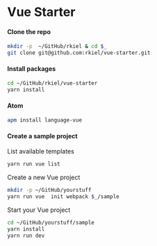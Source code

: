 # Vue Starter


#### Clone the repo

```bash
mkdir -p  ~/GitHub/rkiel & cd $_
git clone git@github.com:rkiel/vue-starter.git
```

#### Install packages

```bash
cd ~/GitHub/rkiel/vue-starter
yarn install
```

#### Atom

```bash
apm install language-vue
```

#### Create a sample project

List available templates

```bash
yarn run vue list
```

Create a new Vue project

```bash
mkdir -p ~/GitHub/yourstuff
yarn run vue  init webpack $_/sample
```

Start your Vue project

```bash
cd ~/GitHub/yourstuff/sample
yarn install
yarn run dev
```

